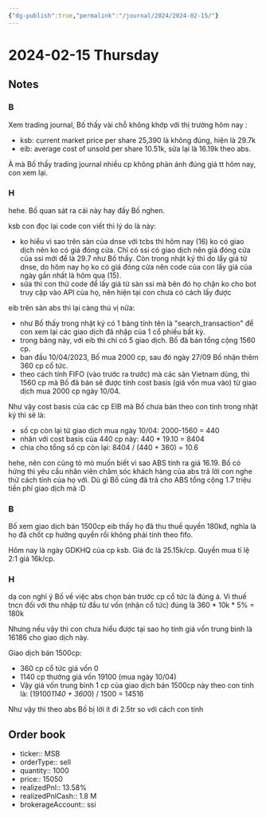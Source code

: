 ```yaml
---
{"dg-publish":true,"permalink":"/journal/2024/2024-02-15/"}
---
```


# 2024-02-15 Thursday

## Notes

### B

Xem trading journal, Bố thấy vài chỗ không khớp với thị trường hôm nay :
- ksb: current market price per share 25,390 là không đúng, hiện là 29.7k
- eib: average cost of unsold per share 10.51k, sửa lại là 16.19k theo abs.

À mà Bố thấy trading journal nhiều cp không phản ánh đúng giá tt hôm nay, con xem lại.

### H

hehe. Bố quan sát ra cái này hay đấy Bố nghen.

ksb con đọc lại code con viết thì lý do là này:
- ko hiểu vì sao trên sàn của dnse với tcbs thì hôm nay (16) ko có giao dịch nên ko có giá đóng cửa. Chỉ có ssi có giao dịch nên giá đóng cửa của ssi mới để là 29.7 như Bố thấy. Còn trong nhật ký thì do lấy giá từ dnse, do hôm nay họ ko có giá đóng cửa nên code của con lấy giá của ngày gần nhất là hôm qua (15).
- sửa thì con thử code để lấy giá từ sàn ssi mà bên đó họ chặn ko cho bot truy cập vào API của họ, nên hiện tại con chưa có cách lấy được

eib trên sàn abs thì lại càng thú vị nữa:
- như Bố thấy trong nhật ký có 1 bảng tính tên là "search_transaction" để con xem lại các giao dịch đã nhập của 1 cổ phiếu bất kỳ.
- trong bảng này, với eib thì chỉ có 5 giao dịch. Bố đã bán tổng cộng 1560 cp.
- ban đầu 10/04/2023, Bố mua 2000 cp, sau đó ngày 27/09 Bố nhận thêm 360 cp cổ tức.
- theo cách tính FIFO (vào trước ra trước) mà các sàn Vietnam dùng, thì 1560 cp mà Bố đã bán sẽ được tính cost basis (giá vốn mua vào) từ giao dịch mua 2000 cp ngày 10/04.

Như vậy cost basis của các cp EIB mà Bố chưa bán theo con tính trong nhật ký thì sẽ là:
- số cp còn lại từ giao dịch mua ngày 10/04: 2000-1560 = 440
- nhân với cost basis của 440 cp này: 440 * 19.10 = 8404
- chia cho tổng số cp còn lại: 8404 / (440 + 360) = 10.6

hehe, nên con cũng tò mò muốn biết vì sao ABS tính ra giá 16.19. Bố có hứng thì yêu cầu nhân viên chăm sóc khách hàng của abs trả lời con nghe thử cách tính của họ với. Dù gì Bố cũng đã trả cho ABS tổng cộng 1.7 triệu tiền phí giao dịch mà :D

### B

Bố xem giao dịch bán 1500cp eib thấy họ đã thu thuế quyền 180kđ, nghĩa là họ đã chốt cp hưởng quyền rồi không phải tính theo fifo.

Hôm nay là ngày GDKHQ của cp ksb. Giá đc là 25.15k/cp. Quyền mua tỉ lệ 2:1 giá 16k/cp.

### H

dạ con nghĩ  ý Bố về việc abs chọn bán trước cp cổ tức là đúng á. Vì thuế tncn đối với thu nhập từ đầu tư vốn (nhận cổ tức) đúng là 360 * 10k * 5% = 180k

 Nhưng nếu vậy thì con chưa hiểu được tại sao họ tính giá vốn trung bình là 16186 cho giao dịch này.

Giao dịch bán 1500cp:
- 360 cp cổ tức giá vốn 0
- 1140 cp thường giá vốn 19100 (mua ngày 10/04)
- Vậy giá vốn trung bình 1 cp của giao dịch bán 1500cp này theo con tính là: (19100*1140 + 360*0) / 1500 = 14516

Như vậy thì theo abs Bố bị lời ít đi 2.5tr so với cách con tính

## Order book

- ticker:: MSB
- orderType:: sell
- quantity:: 1000
- price:: 15050
- realizedPnl:: 13.58%
- realizedPnlCash:: 1.8 M
- brokerageAccount:: ssi
